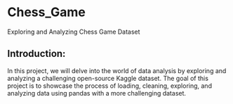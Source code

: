# Chess_Game
Exploring and Analyzing Chess Game Dataset
## Introduction:
In this project, we will delve into the world of data analysis by exploring and analyzing a challenging open-source Kaggle dataset. The goal of this project is to showcase the process of loading, cleaning, exploring, and analyzing data using pandas with a more challenging dataset.
